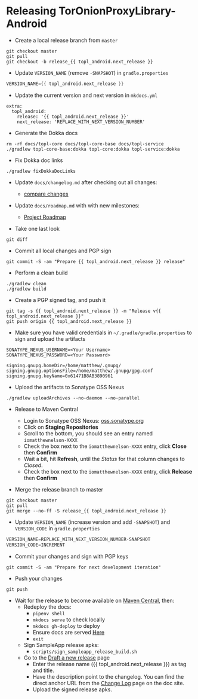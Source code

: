 <!-- Thanks Square for providing great documentation that I only had to tweak -->
<!-- https://raw.githubusercontent.com/square/leakcanary/master/docs/releasing.md -->

# Releasing TorOnionProxyLibrary-Android

- Create a local release branch from `master`
```
git checkout master
git pull
git checkout -b release_{{ topl_android.next_release }}
```

- Update `VERSION_NAME` (remove `-SNAPSHOT`) in `gradle.properties`
```gradle
VERSION_NAME={{ topl_android.next_release }}
```

- Update the current version and next version in `mkdocs.yml`
```
extra:
  topl_android:
    release: '{{ topl_android.next_release }}'
    next_release: 'REPLACE_WITH_NEXT_VERSION_NUMBER'
```

- Generate the Dokka docs
```
rm -rf docs/topl-core docs/topl-core-base docs/topl-service
./gradlew topl-core-base:dokka topl-core:dokka topl-service:dokka
```

- Fix Dokka doc links
```
./gradlew fixDokkaDocLinks
```

- Update `docs/changelog.md` after checking out all changes:
    - <a href="https://github.com/05nelsonm/TorOnionProxyLibrary-Android/compare/{{ topl_android.release }}...master" target="_blank">compare changes</a>

- Update `docs/roadmap.md` with with new milestones:
    - <a href="https://topl-android.matthewnelson.io/roadmap" target="_blank">Project Roadmap</a>

- Take one last look
```
git diff
```

- Commit all local changes and PGP sign
```
git commit -S -am "Prepare {{ topl_android.next_release }} release"
```

- Perform a clean build
```
./gradlew clean
./gradlew build
```

- Create a PGP signed tag, and push it
```
git tag -s {{ topl_android.next_release }} -m "Release v{{ topl_android.next_release }}"
git push origin {{ topl_android.next_release }}
```

- Make sure you have valid credentials in `~/.gradle/gradle.properties` to sign and upload the artifacts
```
SONATYPE_NEXUS_USERNAME=<Your Username>
SONATYPE_NEXUS_PASSWORD=<Your Password>

signing.gnupg.homeDir=/home/matthew/.gnupg/
signing.gnupg.optionsFile=/home/matthew/.gnupg/gpg.conf
signing.gnupg.keyName=0x61471B8AB3890961
```

- Upload the artifacts to Sonatype OSS Nexus
```
./gradlew uploadArchives --no-daemon --no-parallel
```

- Release to Maven Central
    - Login to Sonatype OSS Nexus: <a href="https://oss.sonatype.org/#stagingRepositories" target="_blank">oss.sonatype.org</a>
    - Click on **Staging Repositories**
    - Scroll to the bottom, you should see an entry named `iomatthewnelson-XXXX`
    - Check the box next to the `iomatthewnelson-XXXX` entry, click **Close** then **Confirm**
    - Wait a bit, hit **Refresh**, until the *Status* for that column changes to *Closed*.
    - Check the box next to the `iomatthewnelson-XXXX` entry, click **Release** then **Confirm**

- Merge the release branch to master
```
git checkout master
git pull
git merge --no-ff -S release_{{ topl_android.next_release }}
```

- Update `VERSION_NAME` (increase version and add `-SNAPSHOT`)  and `VERSION_CODE` in `gradle.properties`
```gradle
VERSION_NAME=REPLACE_WITH_NEXT_VERSION_NUMBER-SNAPSHOT
VERSION_CODE=INCREMENT
```

- Commit your changes and sign with PGP keys
```
git commit -S -am "Prepare for next development iteration"
```

- Push your changes
```
git push
```

- Wait for the release to become available on <a href="https://repo1.maven.org/maven2/io/matthewnelson/topl-android/" target="_blank">Maven Central</a>, then:
    - Redeploy the docs:
        - `pipenv shell`
        - `mkdocs serve` to check locally
        - `mkdocs gh-deploy` to deploy
        - Ensure docs are served <a href="https://topl-android.matthewnelson.io" target="_blank">Here</a>
        - `exit`
    - Sign SampleApp release apks:
        - `scripts/sign_sampleapp_release_build.sh`
    - Go to the <a href="https://github.com/05nelsonm/TorOnionProxyLibrary-Android/releases/new" target="_blank">Draft a new release</a> 
    page
        - Enter the release name ({{ topl_android.next_release }}) as tag and title.
        - Have the description point to the changelog. You can find the direct anchor URL from the 
        <a href="https://topl-android.matthewnelson.io/changelog/" target="_blank">Change Log</a> 
        page on the doc site.
        - Upload the signed release apks.
